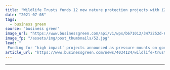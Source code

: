 ```yaml
---
title: "Wildlife Trusts funds 12 new nature protection projects with £2m from People's Postcode Lottery"
date: "2021-07-08"
tags: 
  - business green
source: "business green"
image_url: "https://www.businessgreen.com/api/v1/wps/b671012/3472252d-629a-4643-946f-63b54f010c12/5/Essex-WT-Saltmash-restoration-2020-vision-185x114.jpg"
image_fp: "/assets/img/post_thumbnails/52.jpg"
lead: "
 Funding for ‘high impact’ projects announced as pressure mounts on government to amend Environment Bill to include legally binding target to halt nature’s decline ..."
article_url: "https://www.businessgreen.com/news/4034124/wildlife-trusts-funds-nature-protection-projects-gbp-people-postcode-lottery"
---
```


---
